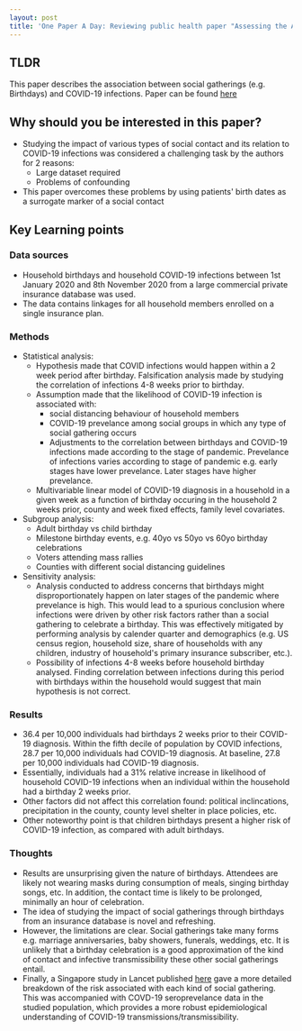```yaml
---
layout: post
title: 'One Paper A Day: Reviewing public health paper "Assessing the Association Between Social Gatherings and COVID-19 Risk Using Birthdays"'
---
```


## TLDR
This paper describes the association between social gatherings (e.g. Birthdays) and COVID-19 infections. Paper can be found [here](https://jamanetwork.com/journals/jamainternalmedicine/fullarticle/2781306)

## Why should you be interested in this paper?
- Studying the impact of various types of social contact and its relation to COVID-19 infections was considered a challenging task by the authors for 2 reasons:
    - Large dataset required
    - Problems of confounding
- This paper overcomes these problems by using patients' birth dates as a surrogate marker of a social contact

## Key Learning points

### Data sources
- Household birthdays and household COVID-19 infections between 1st January 2020 and 8th November 2020 from a large commercial private insurance database was used.
- The data contains linkages for all household members enrolled on a single insurance plan.

### Methods
- Statistical analysis: 
    - Hypothesis made that COVID infections would happen within a 2 week period after birthday. Falsification analysis made by studying the correlation of infections 4-8 weeks prior to birthday.
    - Assumption made that the likelihood of COVID-19 infection is associated with:
        - social distancing behaviour of household members
        - COVID-19 prevelance among social groups in which any type of social gathering occurs
        - Adjustments to the correlation between birthdays and COVID-19 infections made according to the stage of pandemic. Prevelance of infections varies according to stage of pandemic e.g. early stages have lower prevelance. Later stages have higher prevelance.
    - Multivariable linear model of COVID-19 diagnosis in a household in a given week as a function of birthday occuring in the household 2 weeks prior, county and week fixed effects, family level covariates. 
- Subgroup analysis:
    - Adult birthday vs child birthday
    - Milestone birthday events, e.g. 40yo vs 50yo vs 60yo birthday celebrations
    - Voters attending mass rallies
    - Counties with different social distancing guidelines
- Sensitivity analysis:
    - Analysis conducted to address concerns that birthdays might disproportionately happen on later stages of the pandemic where prevelance is high. This would lead to a spurious conclusion where infections were driven by other risk factors rather than a social gathering to celebrate a birthday. This was effectively mitigated by performing analysis by calender quarter and demographics (e.g. US census region, household size, share of households with any children, industry of household's primary insurance subscriber, etc.).
    - Possibility of infections 4-8 weeks before household birthday analysed. Finding correlation between infections during this period with birthdays within the household would suggest that main hypothesis is not correct.

### Results
- 36.4 per 10,000 individuals had birthdays 2 weeks prior to their COVID-19 diagnosis. Within the fifth decile of population by COVID infections, 28.7 per 10,000 individuals had COVID-19 diagnosis. At baseline, 27.8 per 10,000 individuals had COVID-19 diagnosis.
- Essentially, individuals had a 31% relative increase in likelihood of household COVID-19 infections when an individual within the household had a birthday 2 weeks prior.
- Other factors did not affect this correlation found: political inclincations, precipitation in the county, county level shelter in place policies, etc.
- Other noteworthy point is that children birthdays present a higher risk of COVID-19 infection, as compared with adult birthdays.

### Thoughts
- Results are unsurprising given the nature of birthdays. Attendees are likely not wearing masks during consumption of meals, singing birthday songs, etc. In addition, the contact time is likely to be prolonged, minimally an hour of celebration.
- The idea of studying the impact of social gatherings through birthdays from an insurance database is novel and refreshing.
- However, the limitations are clear. Social gatherings take many forms e.g. marriage anniversaries, baby showers, funerals, weddings, etc. It is unlikely that a birthday celebration is a good approximation of the kind of contact and infective transmissibility these other social gatherings entail.
- Finally, a Singapore study in Lancet published [here](https://www.thelancet.com/article/S1473-3099(20)30833-1/fulltext) gave a more detailed breakdown of the risk associated with each kind of social gathering. This was accompanied with COVD-19 seroprevelance data in the studied population, which provides a more robust epidemiological understanding of COVID-19 transmissions/transmissibility.
